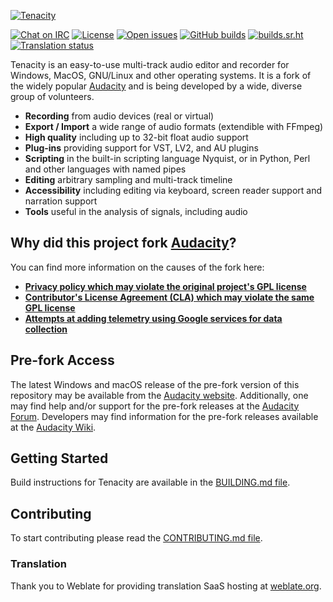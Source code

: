 [![Tenacity](https://raw.githubusercontent.com/tenacityteam/assets/master/PNG/tenacity-logo-light-300.png)](https://tenacityaudio.org)

[![Chat on IRC](https://badgen.net/badge/irc/%23tenacity/green)](https://web.libera.chat/gamja/?channels=tenacity)
[![License](https://badgen.net/badge/license/GPLv2/blue)](LICENSE.txt)
[![Open issues](https://badgen.net/github/open-issues/tenacityteam/tenacity)](https://github.com/tenacityteam/tenacity/issues)
[![GitHub builds](https://badgen.net/github/checks/tenacityteam/tenacity/master?label=github)](https://github.com/tenacityteam/tenacity/actions?query=branch%3Amaster)
[![builds.sr.ht](https://builds.sr.ht/~tenacity/tenacity/commits/.svg)](https://builds.sr.ht/~tenacity/tenacity/commits/?)
[![Translation status](https://hosted.weblate.org/widgets/tenacity/-/tenacity/svg-badge.svg)](https://hosted.weblate.org/engage/tenacity/)

Tenacity is an easy-to-use multi-track audio editor and recorder for Windows, MacOS, GNU/Linux and other operating systems. It is a fork of the widely popular [Audacity](https://audacityteam.org/) and is being developed by a wide, diverse group of volunteers.

- **Recording** from audio devices (real or virtual)
- **Export / Import** a wide range of audio formats (extendible with FFmpeg)
- **High quality** including up to 32-bit float audio support
- **Plug-ins** providing support for VST, LV2, and AU plugins
- **Scripting** in the built-in scripting language Nyquist, or in Python, Perl and other languages with named pipes
- **Editing** arbitrary sampling and multi-track timeline
- **Accessibility** including editing via keyboard, screen reader support and narration support
- **Tools** useful in the analysis of signals, including audio

## Why did this project fork [Audacity](https://audacityteam.org)?

You can find more information on the causes of the fork here:

- [**Privacy policy which may violate the original project's GPL license**](https://github.com/audacity/audacity/issues/1213)
- [**Contributor's License Agreement (CLA) which may violate the same GPL license**](https://github.com/audacity/audacity/discussions/932)
- [**Attempts at adding telemetry using Google services for data collection**](https://github.com/audacity/audacity/pull/835)

## Pre-fork Access

The latest Windows and macOS release of the pre-fork version of this repository may be available from the [Audacity website](https://www.audacityteam.org/download/).
Additionally, one may find help and/or support for the pre-fork releases at the [Audacity Forum](https://forum.audacityteam.org/).
Developers may find information for the pre-fork releases available at the [Audacity Wiki](https://wiki.audacityteam.org/wiki/For_Developers).


## Getting Started

Build instructions for Tenacity are available in the [BUILDING.md file](BUILDING.md).

## Contributing

To start contributing please read the [CONTRIBUTING.md file](CONTRIBUTING.md).

### Translation

Thank you to Weblate for providing translation SaaS hosting at [weblate.org](https://hosted.weblate.org/projects/tenacity/tenacity/).
